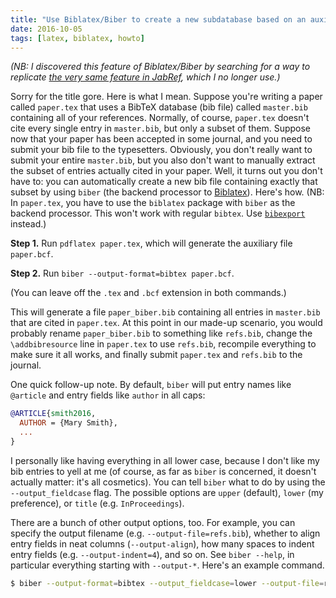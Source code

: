 ```yaml
---
title: "Use Biblatex/Biber to create a new subdatabase based on an auxiliary file"
date: 2016-10-05
tags: [latex, biblatex, howto]
---
```


*(NB: I discovered this feature of Biblatex/Biber by searching for a way to
replicate [the very same feature in JabRef][JabRef], which I no longer use.)*

Sorry for the title gore. Here is what I mean. Suppose you're writing a paper
called `paper.tex` that uses a BibTeX database (bib file) called `master.bib`
containing all of your references. Normally, of course, `paper.tex` doesn't cite
every single entry in `master.bib`, but only a subset of them. Suppose now that
your paper has been accepted in some journal, and you need to submit your bib
file to the typesetters. Obviously, you don't really want to submit your entire
`master.bib`, but you also don't want to manually extract the subset of entries
actually cited in your paper. Well, it turns out you don't have to: you can
automatically create a new bib file containing exactly that subset by using
`biber` (the backend processor to [Biblatex][]). Here's how. (NB: In
`paper.tex`, you have to use the `biblatex` package with `biber` as the backend
processor. This won't work with regular `bibtex`. Use [`bibexport`][bibexport]
instead.)

**Step 1.** Run `pdflatex paper.tex`, which will generate the auxiliary file
`paper.bcf`.

**Step 2.** Run `biber --output-format=bibtex paper.bcf`.

(You can leave off the `.tex` and `.bcf` extension in both commands.)

This will generate a file `paper_biber.bib` containing all entries in
`master.bib` that are cited in `paper.tex`. At this point in our made-up
scenario, you would probably rename `paper_biber.bib` to something like
`refs.bib`, change the `\addbibresource` line in `paper.tex` to use `refs.bib`,
recompile everything to make sure it all works, and finally submit `paper.tex`
and `refs.bib` to the journal.

One quick follow-up note. By default, `biber` will put entry names like
`@article` and entry fields like `author` in all caps:

```bibtex
@ARTICLE{smith2016,
  AUTHOR = {Mary Smith},
  ...
}
```

I personally like having everything in all lower case, because I don't like my
bib entries to yell at me (of course, as far as `biber` is concerned, it doesn't
actually matter: it's all cosmetics). You can tell `biber` what to do by using
the `--output_fieldcase` flag. The possible options are `upper` (default),
`lower` (my preference), or `title` (e.g. `InProceedings`).

There are a bunch of other output options, too. For example, you can specify the
output filename (e.g. `--output-file=refs.bib`), whether to align entry fields
in neat columns (`--output-align`), how many spaces to indent entry fields (e.g.
`--output-indent=4`), and so on. See `biber --help`, in particular everything
starting with `--output-*`. Here's an example command.

```bash
$ biber --output-format=bibtex --output_fieldcase=lower --output-file=refs.bib paper.bcf
```

[Biblatex]: http://biblatex-biber.sourceforge.net/
[JabRef]: https://help.jabref.org/en/NewBasedOnAux
[bibexport]: https://www.ctan.org/tex-archive/biblio/bibtex/utils/bibexport/

